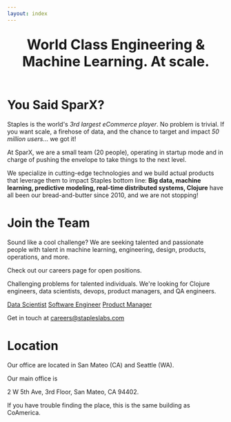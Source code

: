 ```yaml
---
layout: index
---
```


<h2 class="wsite-content-title" style="text-align:center;"><font size="6"><strong>World Class Engineering & Machine Learning. At scale.</strong><br /></font><br /></h2>

# You Said SparX?

Staples is the world's *3rd largest eCommerce player*. No problem is
trivial. If you want scale, a firehose of data, and the chance to
target and impact *50 million users*... we got it!

At SparX, we are a small team (20 people), operating in startup mode
and in charge of pushing the envelope to take things to the next
level.

We specialize in cutting-edge technologies and we build actual
products that leverage them to impact Staples bottom line: **Big data,
machine learning, predictive modeling, real-time distributed systems,
Clojure** have all been our bread-and-butter since 2010, and we are
not stopping!

# Join the Team

Sound like a cool challenge? We are seeking talented and passionate
people with talent in machine learning, engineering, design, products,
operations, and more.


Check out our careers page for open positions.

Challenging problems for talented individuals. We're looking for
Clojure engineers, data scientists, devops, product managers, and QA
engineers.

[Data Scientist](jobs/data_scientist.html)
[Software Engineer](jobs/software_engineer.html)
[Product Manager](jobs/product_manager.html)

Get in touch at <a href="mailto:careers@stapleslabs.com" title="">careers@stapleslabs.com</a>

# Location

Our office are located in San Mateo (CA) and Seattle (WA).

Our main office is

2 W 5th Ave, 3rd Floor,
San Mateo, CA 94402.

If you have trouble finding the place, this is the same building as CoAmerica.
